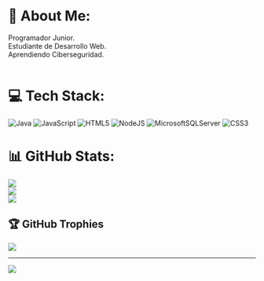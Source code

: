 # 💫 About Me:
Programador Junior.<br>Estudiante de Desarrollo Web.<br>Aprendiendo Ciberseguridad.<br><br>


# 💻 Tech Stack:
![Java](https://img.shields.io/badge/java-%23ED8B00.svg?style=for-the-badge&logo=openjdk&logoColor=white) ![JavaScript](https://img.shields.io/badge/javascript-%23323330.svg?style=for-the-badge&logo=javascript&logoColor=%23F7DF1E) ![HTML5](https://img.shields.io/badge/html5-%23E34F26.svg?style=for-the-badge&logo=html5&logoColor=white) ![NodeJS](https://img.shields.io/badge/node.js-6DA55F?style=for-the-badge&logo=node.js&logoColor=white) ![MicrosoftSQLServer](https://img.shields.io/badge/Microsoft%20SQL%20Server-CC2927?style=for-the-badge&logo=microsoft%20sql%20server&logoColor=white)
![CSS3](https://img.shields.io/badge/css3-%231572B6.svg?style=for-the-badge&logo=css3&logoColor=white)

# 📊 GitHub Stats:
![](https://github-readme-stats.vercel.app/api?username=Yerny2004&theme=merko&hide_border=false&include_all_commits=false&count_private=true)<br/>
![](https://github-readme-streak-stats.herokuapp.com/?user=Yerny2004&theme=merko&hide_border=false)<br/>
![](https://github-readme-stats.vercel.app/api/top-langs/?username=Yerny2004&theme=merko&hide_border=false&include_all_commits=false&count_private=true&layout=compact)

## 🏆 GitHub Trophies
![](https://github-profile-trophy.vercel.app/?username=Yerny2004&theme=darkhub&no-frame=false&no-bg=true&margin-w=4)

---
[![](https://visitcount.itsvg.in/api?id=Yerny2004&icon=7&color=1)](https://visitcount.itsvg.in)

<!-- Proudly created with GPRM ( https://gprm.itsvg.in ) -->
